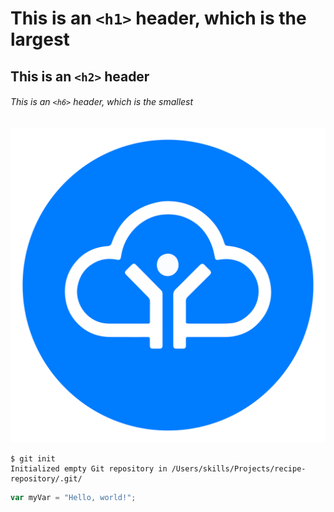 # This is an `<h1>` header, which is the largest

## This is an `<h2>` header

###### This is an `<h6>` header, which is the smallest

![Image of Yatri](https://raw.githubusercontent.com/yatricloud/yatri-images/refs/heads/main/Logo/yatricloud-round-transparent.png)

```
$ git init
Initialized empty Git repository in /Users/skills/Projects/recipe-repository/.git/
```

``` javascript
var myVar = "Hello, world!";
```


